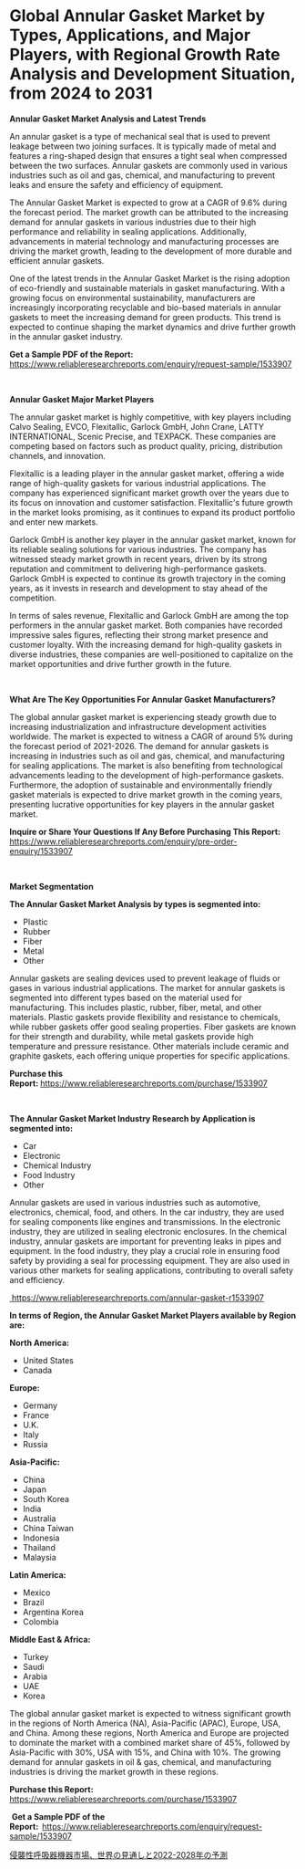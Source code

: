 <p><h1>Global Annular Gasket Market by Types, Applications, and Major Players, with Regional Growth Rate Analysis and Development Situation, from 2024 to 2031</h1></p><p><strong>Annular Gasket Market Analysis and Latest Trends</strong></p>
<p><p>An annular gasket is a type of mechanical seal that is used to prevent leakage between two joining surfaces. It is typically made of metal and features a ring-shaped design that ensures a tight seal when compressed between the two surfaces. Annular gaskets are commonly used in various industries such as oil and gas, chemical, and manufacturing to prevent leaks and ensure the safety and efficiency of equipment.</p><p>The Annular Gasket Market is expected to grow at a CAGR of 9.6% during the forecast period. The market growth can be attributed to the increasing demand for annular gaskets in various industries due to their high performance and reliability in sealing applications. Additionally, advancements in material technology and manufacturing processes are driving the market growth, leading to the development of more durable and efficient annular gaskets.</p><p>One of the latest trends in the Annular Gasket Market is the rising adoption of eco-friendly and sustainable materials in gasket manufacturing. With a growing focus on environmental sustainability, manufacturers are increasingly incorporating recyclable and bio-based materials in annular gaskets to meet the increasing demand for green products. This trend is expected to continue shaping the market dynamics and drive further growth in the annular gasket industry.</p></p>
<p><strong>Get a Sample PDF of the Report:&nbsp;</strong> <a href="https://www.reliableresearchreports.com/enquiry/request-sample/1533907">https://www.reliableresearchreports.com/enquiry/request-sample/1533907</a></p>
<p>&nbsp;</p>
<p><strong>Annular Gasket Major Market Players</strong></p>
<p><p>The annular gasket market is highly competitive, with key players including Calvo Sealing, EVCO, Flexitallic, Garlock GmbH, John Crane, LATTY INTERNATIONAL, Scenic Precise, and TEXPACK. These companies are competing based on factors such as product quality, pricing, distribution channels, and innovation.</p><p>Flexitallic is a leading player in the annular gasket market, offering a wide range of high-quality gaskets for various industrial applications. The company has experienced significant market growth over the years due to its focus on innovation and customer satisfaction. Flexitallic's future growth in the market looks promising, as it continues to expand its product portfolio and enter new markets.</p><p>Garlock GmbH is another key player in the annular gasket market, known for its reliable sealing solutions for various industries. The company has witnessed steady market growth in recent years, driven by its strong reputation and commitment to delivering high-performance gaskets. Garlock GmbH is expected to continue its growth trajectory in the coming years, as it invests in research and development to stay ahead of the competition.</p><p>In terms of sales revenue, Flexitallic and Garlock GmbH are among the top performers in the annular gasket market. Both companies have recorded impressive sales figures, reflecting their strong market presence and customer loyalty. With the increasing demand for high-quality gaskets in diverse industries, these companies are well-positioned to capitalize on the market opportunities and drive further growth in the future.</p></p>
<p>&nbsp;</p>
<p><strong>What Are The Key Opportunities For Annular Gasket Manufacturers?</strong></p>
<p><p>The global annular gasket market is experiencing steady growth due to increasing industrialization and infrastructure development activities worldwide. The market is expected to witness a CAGR of around 5% during the forecast period of 2021-2026. The demand for annular gaskets is increasing in industries such as oil and gas, chemical, and manufacturing for sealing applications. The market is also benefiting from technological advancements leading to the development of high-performance gaskets. Furthermore, the adoption of sustainable and environmentally friendly gasket materials is expected to drive market growth in the coming years, presenting lucrative opportunities for key players in the annular gasket market.</p></p>
<p><strong>Inquire or Share Your Questions If Any Before Purchasing This Report:</strong> <a href="https://www.reliableresearchreports.com/enquiry/pre-order-enquiry/1533907">https://www.reliableresearchreports.com/enquiry/pre-order-enquiry/1533907</a></p>
<p>&nbsp;</p>
<p><strong>Market Segmentation</strong></p>
<p><strong>The Annular Gasket Market Analysis by types is segmented into:</strong></p>
<p><ul><li>Plastic</li><li>Rubber</li><li>Fiber</li><li>Metal</li><li>Other</li></ul></p>
<p><p>Annular gaskets are sealing devices used to prevent leakage of fluids or gases in various industrial applications. The market for annular gaskets is segmented into different types based on the material used for manufacturing. This includes plastic, rubber, fiber, metal, and other materials. Plastic gaskets provide flexibility and resistance to chemicals, while rubber gaskets offer good sealing properties. Fiber gaskets are known for their strength and durability, while metal gaskets provide high temperature and pressure resistance. Other materials include ceramic and graphite gaskets, each offering unique properties for specific applications.</p></p>
<p><strong>Purchase this Report:&nbsp;</strong><a href="https://www.reliableresearchreports.com/purchase/1533907">https://www.reliableresearchreports.com/purchase/1533907</a></p>
<p>&nbsp;</p>
<p><strong>The Annular Gasket Market Industry Research by Application is segmented into:</strong></p>
<p><ul><li>Car</li><li>Electronic</li><li>Chemical Industry</li><li>Food Industry</li><li>Other</li></ul></p>
<p><p>Annular gaskets are used in various industries such as automotive, electronics, chemical, food, and others. In the car industry, they are used for sealing components like engines and transmissions. In the electronic industry, they are utilized in sealing electronic enclosures. In the chemical industry, annular gaskets are important for preventing leaks in pipes and equipment. In the food industry, they play a crucial role in ensuring food safety by providing a seal for processing equipment. They are also used in various other markets for sealing applications, contributing to overall safety and efficiency.</p></p>
<p><a href="https://www.reliableresearchreports.com/annular-gasket-r1533907">&nbsp;https://www.reliableresearchreports.com/annular-gasket-r1533907</a></p>
<p><strong>In terms of Region, the Annular Gasket Market Players available by Region are:</strong></p>
<p>
    <p> <strong> North America: </strong>
        <ul>
            <li>United States</li>
            <li>Canada</li>
        </ul>
        </p> 
    <p> <strong> Europe: </strong>
        <ul>
            <li>Germany</li>
            <li>France</li>
            <li>U.K.</li>
            <li>Italy</li>
            <li>Russia</li>
        </ul>
        </p> 
    <p> <strong> Asia-Pacific: </strong>
        <ul>
            <li>China</li>
            <li>Japan</li>
            <li>South Korea</li>
            <li>India</li>
            <li>Australia</li>
            <li>China Taiwan</li>
            <li>Indonesia</li>
            <li>Thailand</li>
            <li>Malaysia</li>
        </ul>
        </p> 
    <p> <strong> Latin America: </strong>
        <ul>
            <li>Mexico</li>
            <li>Brazil</li>
            <li>Argentina Korea</li>
            <li>Colombia</li>
        </ul>
        </p> 
    <p> <strong> Middle East & Africa: </strong>
        <ul>
            <li>Turkey</li>
            <li>Saudi</li>
            <li>Arabia</li>
            <li>UAE</li>
            <li>Korea</li>
        </ul>
    </p>
    </p>
<p><p>The global annular gasket market is expected to witness significant growth in the regions of North America (NA), Asia-Pacific (APAC), Europe, USA, and China. Among these regions, North America and Europe are projected to dominate the market with a combined market share of 45%, followed by Asia-Pacific with 30%, USA with 15%, and China with 10%. The growing demand for annular gaskets in oil & gas, chemical, and manufacturing industries is driving the market growth in these regions.</p></p>
<p><strong>Purchase this Report: </strong><a href="https://www.reliableresearchreports.com/purchase/1533907">https://www.reliableresearchreports.com/purchase/1533907</a></p>
<p>&nbsp;<strong>Get a Sample PDF of the Report:&nbsp;&nbsp;</strong><a href="https://www.reliableresearchreports.com/enquiry/request-sample/1533907">https://www.reliableresearchreports.com/enquiry/request-sample/1533907</a></p>
<p><strong></strong></p>
<p><p><a href="https://github.com/oqxogxyvqe90775/Market-Research-Report-List-2/blob/main/5911475130883.md">侵襲性呼吸器機器市場、世界の見通しと2022-2028年の予測</a></p></p>